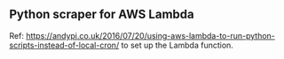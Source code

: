 ## Python scraper for AWS Lambda

Ref:  https://andypi.co.uk/2016/07/20/using-aws-lambda-to-run-python-scripts-instead-of-local-cron/ to set up the Lambda function.